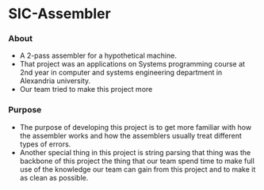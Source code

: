 # SIC-Assembler
### About
* A 2-pass assembler for a hypothetical machine.
* That project was an applications on Systems programming course at 2nd year in computer and systems engineering department
in Alexandria university.
* Our team tried to make this project more 
### Purpose
* The purpose of developing this project is to get more familiar with how the assembler works and how the assemblers usually treat 
different types of errors.
* Another special thing in this project is string parsing that thing was the backbone of this project the thing that our team spend 
time to make full use of the knowledge our team can gain from this project and to make it as clean as possible.
